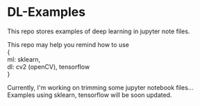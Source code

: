 # DL-Examples
This repo stores examples of deep learning in jupyter note files. 
        
This repo may help you remind how to use    
{     
  ml: sklearn,         
  dl: cv2 (openCV), tensorflow       
}      
     
Currently, I'm working on trimming some jupyter notebook files...       
Examples using sklearn, tensorflow will be soon updated. 
